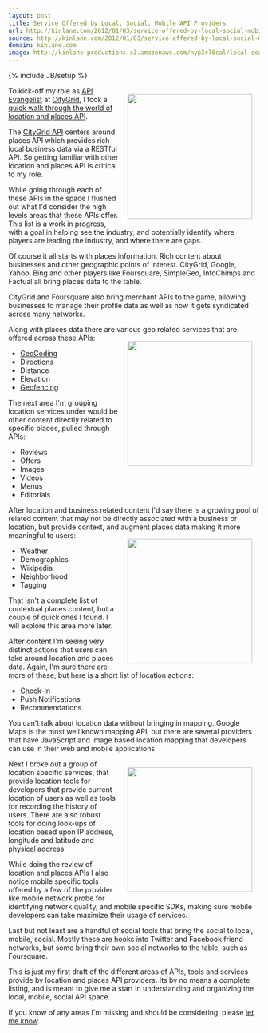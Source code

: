 ```yaml
---
layout: post
title: Service Offered by Local, Social, Mobile API Providers
url: http://kinlane.com/2012/01/03/service-offered-by-local-social-mobile-api-providers/
source: http://kinlane.com/2012/01/03/service-offered-by-local-social-mobile-api-providers/
domain: kinlane.com
image: http://kinlane-productions.s3.amazonaws.com/hyp3rl0cal/local-search-map-pin.png
---
```

{% include JB/setup %}<p><img style="padding: 15px;" src="http://kinlane-productions.s3.amazonaws.com/hyp3rl0cal/local-search-map-pin.png" alt="" width="250" align="right" />To kick-off my role as <a title="API Evangelist" href="http://www.apievangelist.com">API Evangelist</a> at <a title="CityGrid" href="http://developer.citygridmedia.com/">CityGrid</a>, I took a <a title="quick walk through of locations and places data APIs" href="http://blog.apievangelist.com/2011/12/22/quick-walk-through-the-world-of-location-&amp;-places-apis/">quick walk through the world of location and places API</a>.<p></p>
The <a title="CityGrid API" href="http://developer.citygridmedia.com/">CityGrid API</a> centers around places API which provides rich local business data via a RESTful API. So getting familiar with other location and places API is critical to my role.<p></p>
While going through each of these APIs in the space I flushed out what I'd consider the high levels areas that these APIs offer. This list is a work in progress, with a goal in helping see the industry, and potentially identify where players are leading the industry, and where there are gaps.<p></p>
Of course it all starts with places information. Rich content about businesses and other geographic points of interest. CityGrid, Google, Yahoo, Bing and other players like Foursquare, SimpleGeo, InfoChimps and Factual all bring places data to the table.<p></p>
CityGrid and Foursquare also bring merchant APIs to the game, allowing businesses to manage their profile data as well as how it gets syndicated across many networks.<p></p>
Along with places data there are various geo related services that are offered across these APIs:
<img style="padding: 15px;" src="http://kinlane-productions.s3.amazonaws.com/hyp3rl0cal/geofencing.jpg" alt="" width="250" align="right" />
<ul class="mainlist">
	<li><a title="Geocoding" href="http://en.wikipedia.org/wiki/Geocoding">GeoCoding</a></li>
	<li>Directions</li>
	<li>Distance</li>
	<li>Elevation</li>
	<li><a href="http://en.wikipedia.org/wiki/Geo-fence">Geofencing</a></li>
</ul>
The next area I'm grouping location services under would be other content directly related to specific places, pulled through APIs:
<ul class="mainlist">
	<li>Reviews</li>
	<li>Offers</li>
	<li>Images</li>
	<li>Videos</li>
	<li>Menus</li>
	<li>Editorials</li>
</ul>
After location and business related content I'd say there is a growing pool of related content that may not be directly associated with a business or location, but provide context, and augment places data making it more meaningful to users:
<img style="padding: 15px;" src="http://kinlane-productions.s3.amazonaws.com/hyp3rl0cal/neighborhood-city-center.jpg" alt="" width="250" align="right" />
<ul class="mainlist">
	<li>Weather</li>
	<li>Demographics</li>
	<li>Wikipedia</li>
	<li>Neighborhood</li>
	<li>Tagging</li>
</ul>
That isn't a complete list of contextual places content, but a couple of quick ones I found. I will explore this area more later.<p></p>
After content I'm seeing very distinct actions that users can take around location and places data. Again, I'm sure there are more of these, but here is a short list of location actions:
<ul class="mainlist">
	<li>Check-In</li>
	<li>Push Notifications</li>
	<li>Recommendations</li>
</ul>
You can't talk about location data without bringing in mapping. Google Maps is the most well known mapping API, but there are several providers that have JavaScript and Image based location mapping that developers can use in their web and mobile applications.<p></p>
<img style="padding: 15px;" src="http://kinlane-productions.s3.amazonaws.com/hyp3rl0cal/urban-spoon-iphone.png" alt="" width="250" align="right" />Next I broke out a group of location specific services, that provide location tools for developers that provide current location of users as well as tools for recording the history of users. There are also robust tools for doing look-ups of location based upon IP address, longitude and latitude and physical address.<p></p>
While doing the review of location and places APIs I also notice mobile specific tools offered by a few of the provider like mobile network probe for identifying network quality, and mobile specific SDKs, making sure mobile developers can take maximize their usage of services.<p></p>
Last but not least are a handful of social tools that bring the social to local, mobile, social. Mostly these are hooks into Twitter and Facebook friend networks, but some bring their own social networks to the table, such as Foursquare.<p></p>
This is just my first draft of the different areas of APIs, tools and services provide by location and places API providers. Its by no means a complete listing, and is meant to give me a start in understanding and organizing the local, mobile, social API space.<p></p>
If you know of any areas I'm missing and should be considering, please <a href="http://www.kinlane.com/contact/">let me know</a>.</p>
